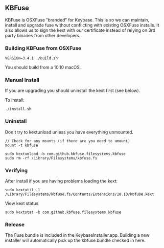 ## KBFuse

KBFuse is OSXFuse "branded" for Keybase. This is so we can maintain, install and upgrade fuse without
conflicting with existing OSXFuse installs. It also allows us to sign the kext with our certificate instead
of relying on 3rd party binaries from other developers.

### Building KBFuse from OSXFuse

    VERSION=3.4.1 ./build.sh

You should build from a 10.10 macOS.

### Manual Install

If you are upgrading you should uninstall the kext first (see below).

To install:

    ./install.sh

### Uninstall

Don't try to kextunload unless you have everything unmounted.

    // Check for any mounts (if there are you need to umount)
    mount -t kbfuse

    sudo kextunload -b com.github.kbfuse.filesystems.kbfuse
    sudo rm -rf /Library/Filesystems/kbfuse.fs

### Verifying

After install if you are having problems loading the kext:

    sudo kextutil -l /Library/Filesystems/kbfuse.fs/Contents/Extensions/10.10/kbfuse.kext

View kext status:

    sudo kextstat -b com.github.kbfuse.filesystems.kbfuse

### Release

The Fuse bundle is included in the KeybaseInstaller.app.
Building a new installer will automatically pick up the kbfuse.bundle checked in here.
